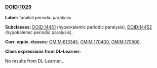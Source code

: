 
### [DOID:1029](http://purl.obolibrary.org/obo/DOID_1029)
**Label:** familial periodic paralysis

**Subclasses:** [DOID:14451](http://purl.obolibrary.org/obo/DOID_14451) (hyperkalemic periodic paralysis), [DOID:14452](http://purl.obolibrary.org/obo/DOID_14452) (hypokalemic periodic paralysis), 

**Corr. equiv. classes:** [OMIM:613345](http://purl.obolibrary.org/obo/OMIM_613345), [OMIM:170400](http://purl.obolibrary.org/obo/OMIM_170400), [OMIM:170500](http://purl.obolibrary.org/obo/OMIM_170500), 

**Class expressions from DL-Learner:**

No results from DL-Learner...



